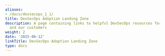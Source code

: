 ```yaml
---
aliases:
- /docs/devsecops_1_1/
title: DevSecOps Adoption Landing Zone
description: A page containing links to helpful DevSecOps resources for the CSM team
  and our customers
weight: 2
date: '2025-06-12'
linkTitle: DevSecOps Adoption Landing Zone
type: docs
---
```



